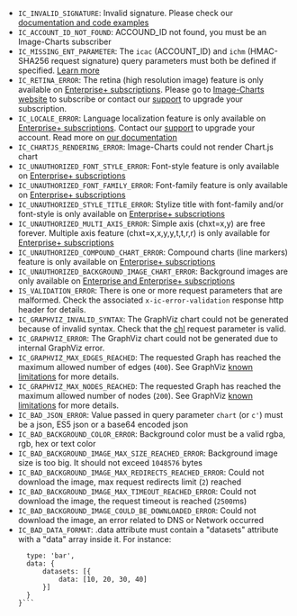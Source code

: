 - `IC_INVALID_SIGNATURE`: Invalid signature. Please check our [documentation and code examples](https://bit.ly/HMACENT)
- `IC_ACCOUNT_ID_NOT_FOUND`: ACCOUND_ID not found, you must be an Image-Charts subscriber
- `IC_MISSING_ENT_PARAMETER`: The `icac` (ACCOUNT_ID) and `ichm` (HMAC-SHA256 request signature) query parameters must both be defined if specified. [Learn more](https://bit.ly/HMACENT)
- `IC_RETINA_ERROR`: The retina (high resolution image) feature is only available on [Enterprise+ subscriptions](https://www.image-charts.com/pricing). Please go to [Image-Charts website](https://www.image-charts.com) to subscribe or contact our [support](mailto:support@image-charts.com) to upgrade your subscription.
- `IC_LOCALE_ERROR`: Language localization feature is only available on [Enterprise+ subscriptions](https://www.image-charts.com/pricing). Contact our [support](mailto:support@image-charts.com) to upgrade your account. Read more on [our documentation](https://documentation.image-charts.com/reference/localization/)
- `IC_CHARTJS_RENDERING_ERROR`: Image-Charts could not render Chart.js chart
- `IC_UNAUTHORIZED_FONT_STYLE_ERROR`: Font-style feature is only available on [Enterprise+ subscriptions](https://www.image-charts.com/pricing)
- `IC_UNAUTHORIZED_FONT_FAMILY_ERROR`: Font-family feature is only available on [Enterprise+ subscriptions](https://www.image-charts.com/pricing)
- `IC_UNAUTHORIZED_STYLE_TITLE_ERROR`: Stylize title with font-family and/or font-style is only available on [Enterprise+ subscriptions](https://www.image-charts.com/pricing)
- `IC_UNAUTHORIZED_MULTI_AXIS_ERROR`: Simple axis (chxt=x,y) are free forever. Multiple axis feature (chxt=x,x,y,y,t,t,r,r) is only available for [Enterprise+ subscriptions](https://www.image-charts.com/pricing)
- `IC_UNAUTHORIZED_COMPOUND_CHART_ERROR`: Compound charts (line markers) feature is only available on [Enterprise+ subscriptions](https://www.image-charts.com/pricing)
- `IC_UNAUTHORIZED_BACKGROUND_IMAGE_CHART_ERROR`: Background images are only available on [Enterprise and Enterprise+ subscriptions](https://www.image-charts.com/pricing)
- `IS_VALIDATION_ERROR`: There is one or more request parameters that are malformed. Check the associated `x-ic-error-validation` response http header for details.
- `IC_GRAPHVIZ_INVALID_SYNTAX`: The GraphViz chart could not be generated because of invalid syntax. Check that the [chl](https://documentation.image-charts.com/graph-viz-charts/) request parameter is valid.
- `IC_GRAPHVIZ_ERROR`: The GraphViz chart could not be generated due to internal GraphViz error.
- `IC_GRAPHVIZ_MAX_EDGES_REACHED`: The requested Graph has reached the maximum allowed number of edges (`400`). See GraphViz [known limitations](https://documentation.image-charts.com/graph-viz-charts/#known-limitations) for more details.
- `IC_GRAPHVIZ_MAX_NODES_REACHED`: The requested Graph has reached the maximum allowed number of nodes (`200`). See GraphViz [known limitations](https://documentation.image-charts.com/graph-viz-charts/#known-limitations) for more details.
- `IC_BAD_JSON_ERROR`: Value passed in query parameter `chart` (or `c'`) must be a json, ES5 json or a base64 encoded json
- `IC_BAD_BACKGROUND_COLOR_ERROR`: Background color must be a valid rgba, rgb, hex or text color
- `IC_BAD_BACKGROUND_IMAGE_MAX_SIZE_REACHED_ERROR`: Background image size is too big. It should not exceed `1048576` bytes
- `IC_BAD_BACKGROUND_IMAGE_MAX_REDIRECTS_REACHED_ERROR`: Could not download the image, max request redirects limit (`2`) reached
- `IC_BAD_BACKGROUND_IMAGE_MAX_TIMEOUT_REACHED_ERROR`: Could not download the image, the request timeout is reached (`2500`ms)
- `IC_BAD_BACKGROUND_IMAGE_COULD_BE_DOWNLOADED_ERROR`: Could not download the image, an error related to DNS or Network occurred
- `IC_BAD_DATA_FORMAT`: .data attribute must contain a "datasets" attribute with a "data" array inside it. For instance: 
  ```{
    type: 'bar',
    data: {
        datasets: [{
            data: [10, 20, 30, 40]
        }]
    }
  }```
  
